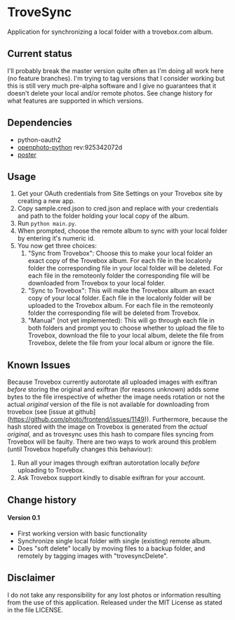 TroveSync
=========

Application for synchronizing a local folder with a trovebox.com album.

Current status
--------------
I'll probably break the master version quite often
as I'm doing all work here (no feature branches).
I'm trying to tag versions that I consider working
but this is still very much pre-alpha software
and I give no guarantees that it doesn't
delete your local and/or remote photos.
See change history for what features are supported
in which versions.

Dependencies
------------

* python-oauth2
* [openphoto-python](https://github.com/photo/openphoto-python) rev:925342072d
* [poster](http://atlee.ca/software/poster/)

Usage
-----

1. Get your OAuth credentials from Site Settings 
on your Trovebox site 
by creating a new app.
2. Copy sample.cred.json to cred.json
and replace with your credentials
and path to the folder
holding your local copy of the album.
3. Run `python main.py`.
4. When prompted,
choose the remote album
to sync with your local folder
by entering it's numeric id.
5. You now get three choices:
   1. "Sync from Trovebox":
   Choose this to make your local folder
   an exact copy of the Trovebox album.
   For each file in the localonly folder
   the corresponding file in your local folder will be deleted.
   For each file in the remoteonly folder
   the corresponding file will be downloaded from Trovebox
   to your local folder.
   2. "Sync to Trovebox":
   This will make the Trovebox album
   an exact copy of your local folder.
   Each file in the localonly folder
   will be uploaded to the Trovebox album.
   For each file in the remoteonly folder
   the corresponding file will be deleted from Trovebox.
   3. "Manual" (not yet implemented):
   This will go through each file in both folders
   and prompt you to choose whether to
   upload the file to Trovebox,
   download the file to your local album,
   delete the file from Trovebox,
   delete the file from your local album
   or ignore the file.

Known Issues
------------
Because Trovebox currently autorotate all uploaded images
with exiftran
_before_ storing the original
and exiftran (for reasons unknown) adds some bytes to the file
irrespective of whether the image needs rotation or not
the actual _original_ version of the file is not available
for downloading from trovebox (see [issue at github]
(https://github.com/photo/frontend/issues/1149)).
Furthermore, because the hash stored with the image on Trovebox
is generated from the _actual original_,
and as trovesync uses this hash to compare files
syncing from Trovebox will be faulty.
There are two ways to work around this problem
(until Trovebox hopefully changes this behaviour):

1. Run all your images through exiftran autorotation locally
_before_ uploading to Trovebox.
2. Ask Trovebox support kindly to disable exiftran for your account.

Change history
--------------
#### Version 0.1
- First working version with basic functionality
- Synchronize single local folder with single (existing) remote album.
- Does "soft delete" locally by moving files to a backup folder, 
and remotely by tagging images with "trovesyncDelete".

Disclaimer
-------
I do not take any responsibility for any lost photos or information
resulting from the use of this application.
Released under the MIT License as stated in the file LICENSE.

